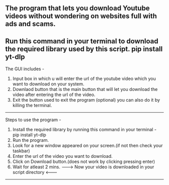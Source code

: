 The program that lets you download Youtube videos without wondering on websites full with  ads and scams.
-----------------------------------------------------------------------------------------------------
Run this command in your terminal to download the required library used by this script.
pip install yt-dlp
-----------------------------------------------------------------------------------------------------
The GUI includes -
1. Input box in which u will enter the url of the youtube video which you want to download on your system.
2. Downlaod button that is the main button that will let you download the video after entering the url of the video.
3. Exit the button used to exit the program (optional) you can also do it by killing the terminal.
---------------------------------------------------------------------------------------------------
Steps to use the program - 
1. Install the required library by running this command in your terminal - pip install yt-dlp
2. Run the program.
3. Look for a new window appeared on your screen.(if not then check your taskbar)
4. Enter the url of the video you want to download.
5. Click on Download button.(does not work by clicking pressing enter)
6. Wait for atleast 2 mins.
---> Now your video is downloaded in your script directory <---
---------------------------------------------------------------------------------------------------
